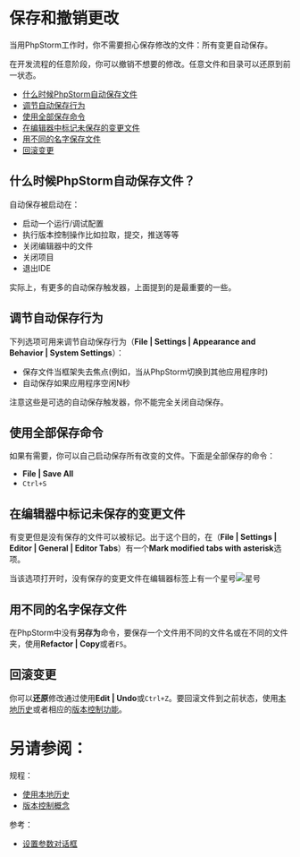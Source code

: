 # 保存和撤销更改

当用PhpStorm工作时，你不需要担心保存修改的文件：所有变更自动保存。

在开发流程的任意阶段，你可以撤销不想要的修改。任意文件和目录可以还原到前一状态。

* [什么时候PhpStorm自动保存文件](#什么时候PhpStorm自动保存文件？)
* [调节自动保存行为](#调节自动保存行为)
* [使用全部保存命令](#使用全部保存命令)
* [在编辑器中标记未保存的变更文件](#在编辑器中标记未保存的变更文件)
* [用不同的名字保存文件](#用不同的名字保存文件)
* [回滚变更](#回滚变更)


## <span id='什么时候PhpStorm自动保存文件'>什么时候PhpStorm自动保存文件？</span>

自动保存被启动在：

* 启动一个运行/调试配置
* 执行版本控制操作比如拉取，提交，推送等等
* 关闭编辑器中的文件
* 关闭项目
* 退出IDE

实际上，有更多的自动保存触发器，上面提到的是最重要的一些。


## <span id='调节自动保存行为'>调节自动保存行为</span>

下列选项可用来调节自动保存行为（**File | Settings | Appearance and Behavior | System Settings**）：

* 保存文件当框架失去焦点(例如，当从PhpStorm切换到其他应用程序时)
* 自动保存如果应用程序空闲N秒

注意这些是可选的自动保存触发器，你不能完全关闭自动保存。


## <span id='使用全部保存命令'>使用全部保存命令</span>

如果有需要，你可以自己启动保存所有改变的文件。下面是全部保存的命令：

* **File | Save All**
* `Ctrl+S`


## <span id='在编辑器中标记未保存的变更文件'>在编辑器中标记未保存的变更文件</span>

有变更但是没有保存的文件可以被标记。出于这个目的，在（**File | Settings | Editor | General | Editor Tabs**）有一个**Mark modified tabs with asterisk**选项。

当该选项打开时，没有保存的变更文件在编辑器标签上有一个星号![星号](http://image.jellychen.cn/uploads/2016/11/asterisk_marker.png)


## <span id='用不同的名字保存文件'>用不同的名字保存文件</span>

在PhpStorm中没有**另存为**命令，要保存一个文件用不同的文件名或在不同的文件夹，使用**Refactor | Copy**或者`F5`。


## <span id='回滚变更'>回滚变更</span>

你可以**还原**修改通过使用**Edit | Undo**或`Ctrl+Z`。要回滚文件到之前状态，使用[本地历史](/如何使用/常规指南/使用本地历史/README.md)或者相应的[版本控制功能](/如何使用/常规指南/版本控制概念/版本控制概念/README.md)。



# 另请参阅：

规程：

* [使用本地历史](/如何使用/常规指南/使用本地历史/README.md)
* [版本控制概念](/如何使用/常规指南/版本控制概念/版本控制概念/README.md)

参考：

* [设置参数对话框](/参考/设置参数对话框/README.md)

